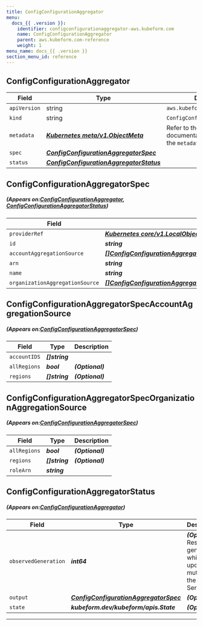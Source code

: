 ```yaml
---
title: ConfigConfigurationAggregator
menu:
  docs_{{ .version }}:
    identifier: configconfigurationaggregator-aws.kubeform.com
    name: ConfigConfigurationAggregator
    parent: aws.kubeform.com-reference
    weight: 1
menu_name: docs_{{ .version }}
section_menu_id: reference
---
```


## ConfigConfigurationAggregator
| Field | Type | Description |
| ------ | ----- | ----------- |
| `apiVersion` | string | `aws.kubeform.com/v1alpha1` |
|    `kind` | string | `ConfigConfigurationAggregator` |
| `metadata` | ***[Kubernetes meta/v1.ObjectMeta](https://kubernetes.io/docs/reference/generated/kubernetes-api/v1.13/#objectmeta-v1-meta)***|Refer to the Kubernetes API documentation for the fields of the `metadata` field.|
| `spec` | ***[ConfigConfigurationAggregatorSpec](#ConfigConfigurationAggregatorSpec)***||
| `status` | ***[ConfigConfigurationAggregatorStatus](#ConfigConfigurationAggregatorStatus)***||
## ConfigConfigurationAggregatorSpec
##### (Appears on:[ConfigConfigurationAggregator](#ConfigConfigurationAggregator), [ConfigConfigurationAggregatorStatus](#ConfigConfigurationAggregatorStatus))
| Field | Type | Description |
| ------ | ----- | ----------- |
| `providerRef` | ***[Kubernetes core/v1.LocalObjectReference](https://kubernetes.io/docs/reference/generated/kubernetes-api/v1.13/#localobjectreference-v1-core)***||
| `id` | ***string***||
| `accountAggregationSource` | ***[[]ConfigConfigurationAggregatorSpecAccountAggregationSource](#ConfigConfigurationAggregatorSpecAccountAggregationSource)***| ***(Optional)*** |
| `arn` | ***string***| ***(Optional)*** |
| `name` | ***string***||
| `organizationAggregationSource` | ***[[]ConfigConfigurationAggregatorSpecOrganizationAggregationSource](#ConfigConfigurationAggregatorSpecOrganizationAggregationSource)***| ***(Optional)*** |
## ConfigConfigurationAggregatorSpecAccountAggregationSource
##### (Appears on:[ConfigConfigurationAggregatorSpec](#ConfigConfigurationAggregatorSpec))
| Field | Type | Description |
| ------ | ----- | ----------- |
| `accountIDS` | ***[]string***||
| `allRegions` | ***bool***| ***(Optional)*** |
| `regions` | ***[]string***| ***(Optional)*** |
## ConfigConfigurationAggregatorSpecOrganizationAggregationSource
##### (Appears on:[ConfigConfigurationAggregatorSpec](#ConfigConfigurationAggregatorSpec))
| Field | Type | Description |
| ------ | ----- | ----------- |
| `allRegions` | ***bool***| ***(Optional)*** |
| `regions` | ***[]string***| ***(Optional)*** |
| `roleArn` | ***string***||
## ConfigConfigurationAggregatorStatus
##### (Appears on:[ConfigConfigurationAggregator](#ConfigConfigurationAggregator))
| Field | Type | Description |
| ------ | ----- | ----------- |
| `observedGeneration` | ***int64***| ***(Optional)*** Resource generation, which is updated on mutation by the API Server.|
| `output` | ***[ConfigConfigurationAggregatorSpec](#ConfigConfigurationAggregatorSpec)***| ***(Optional)*** |
| `state` | ***kubeform.dev/kubeform/apis.State***| ***(Optional)*** |
---
